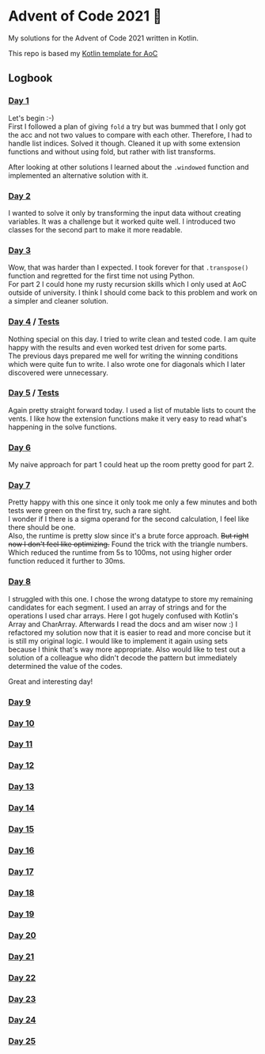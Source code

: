# Advent of Code 2021 🎄
My solutions for the Advent of Code 2021 written in Kotlin.

This repo is based my [Kotlin template for AoC](https://github.com/henningBunk/advent-of-code-kotlin-template)

## Logbook
###  [Day 1](https://github.com/henningBunk/advent-of-code-2021/blob/main/app/src/main/kotlin/day01/Day01.kt)
Let's begin :-)  
First I followed a plan of giving `fold` a try but was bummed that I only got the acc and not two values to compare with each other. Therefore, I had to handle list indices. Solved it though. Cleaned it up with some extension functions and without using fold, but rather with list transforms.

After looking at other solutions I learned about the `.windowed` function and implemented an alternative solution with it. 

###  [Day 2](https://github.com/henningBunk/advent-of-code-2021/blob/main/app/src/main/kotlin/day02/Day02.kt)
I wanted to solve it only by transforming the input data without creating variables. It was a challenge but it worked quite well. I introduced two classes for the second part to make it more readable.

###  [Day 3](https://github.com/henningBunk/advent-of-code-2021/blob/main/app/src/main/kotlin/day03/Day03.kt)
Wow, that was harder than I expected. I took forever for that `.transpose()` function and regretted for the first time not using Python.  
For part 2 I could hone my rusty recursion skills which I only used at AoC outside of university.
I think I should come back to this problem and work on a simpler and cleaner solution.

###  [Day 4](https://github.com/henningBunk/advent-of-code-2021/blob/main/app/src/main/kotlin/day04) / [Tests](https://github.com/henningBunk/advent-of-code-2021/blob/main/app/src/test/kotlin/day04/Day04Test.kt)
Nothing special on this day. I tried to write clean and tested code. I am quite happy with the results and even worked test driven for some parts.   
The previous days prepared me well for writing the winning conditions which were quite fun to write. I also wrote one for diagonals which I later discovered were unnecessary. 

###  [Day 5](https://github.com/henningBunk/advent-of-code-2021/blob/main/app/src/main/kotlin/day05/Day05.kt) / [Tests](https://github.com/henningBunk/advent-of-code-2021/blob/main/app/src/test/kotlin/day05/Day05Test.kt)
Again pretty straight forward today. I used a list of mutable lists to count the vents. I like how the extension functions make it very easy to read what's happening in the solve functions.

###  [Day 6](https://github.com/henningBunk/advent-of-code-2021/blob/main/app/src/main/kotlin/day06/Day06.kt)
My naive approach for part 1 could heat up the room pretty good for part 2.

###  [Day 7](https://github.com/henningBunk/advent-of-code-2021/blob/main/app/src/main/kotlin/day07/Day07.kt)
Pretty happy with this one since it only took me only a few minutes and both tests were green on the first try, such a rare sight.  
I wonder if I there is a sigma operand for the second calculation, I feel like there should be one.   
Also, the runtime is pretty slow since it's a brute force approach. ~~But right now I don't feel like optimizing.~~ Found the trick with the triangle numbers. Which reduced the runtime from 5s to 100ms, not using higher order function reduced it further to 30ms.

###  [Day 8](https://github.com/henningBunk/advent-of-code-2021/blob/main/app/src/main/kotlin/day08/Day08.kt)
I struggled with this one. I chose the wrong datatype to store my remaining candidates for each segment. I used an array of strings and for the operations I used char arrays. Here I got hugely confused with Kotlin's Array<Char> and CharArray. Afterwards I read the docs and am wiser now :)
I refactored my solution now that it is easier to read and more concise but it is still my original logic. I would like to implement it again using sets because I think that's way more appropriate. Also would like to test out a solution of a colleague who didn't decode the pattern but immediately determined the value of the codes.

Great and interesting day!

###  [Day 9](https://github.com/henningBunk/advent-of-code-2021/blob/main/app/src/main/kotlin/day09/Day09.kt)
###  [Day 10](https://github.com/henningBunk/advent-of-code-2021/blob/main/app/src/main/kotlin/day10/Day10.kt)
###  [Day 11](https://github.com/henningBunk/advent-of-code-2021/blob/main/app/src/main/kotlin/day11/Day11.kt)
###  [Day 12](https://github.com/henningBunk/advent-of-code-2021/blob/main/app/src/main/kotlin/day12/Day12.kt)
###  [Day 13](https://github.com/henningBunk/advent-of-code-2021/blob/main/app/src/main/kotlin/day13/Day13.kt)
###  [Day 14](https://github.com/henningBunk/advent-of-code-2021/blob/main/app/src/main/kotlin/day14/Day14.kt)
###  [Day 15](https://github.com/henningBunk/advent-of-code-2021/blob/main/app/src/main/kotlin/day15/Day15.kt)
###  [Day 16](https://github.com/henningBunk/advent-of-code-2021/blob/main/app/src/main/kotlin/day16/Day16.kt)
###  [Day 17](https://github.com/henningBunk/advent-of-code-2021/blob/main/app/src/main/kotlin/day17/Day17.kt)
###  [Day 18](https://github.com/henningBunk/advent-of-code-2021/blob/main/app/src/main/kotlin/day18/Day18.kt)
###  [Day 19](https://github.com/henningBunk/advent-of-code-2021/blob/main/app/src/main/kotlin/day19/Day19.kt)
###  [Day 20](https://github.com/henningBunk/advent-of-code-2021/blob/main/app/src/main/kotlin/day20/Day20.kt)
###  [Day 21](https://github.com/henningBunk/advent-of-code-2021/blob/main/app/src/main/kotlin/day21/Day21.kt)
###  [Day 22](https://github.com/henningBunk/advent-of-code-2021/blob/main/app/src/main/kotlin/day22/Day22.kt)
###  [Day 23](https://github.com/henningBunk/advent-of-code-2021/blob/main/app/src/main/kotlin/day23/Day23.kt)
###  [Day 24](https://github.com/henningBunk/advent-of-code-2021/blob/main/app/src/main/kotlin/day24/Day24.kt)
###  [Day 25](https://github.com/henningBunk/advent-of-code-2021/blob/main/app/src/main/kotlin/day25/Day25.kt)



